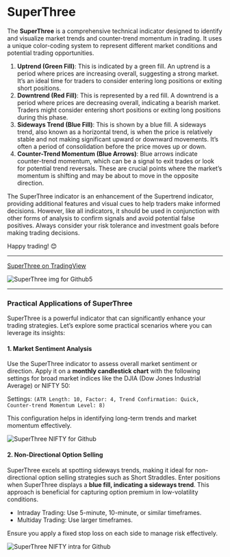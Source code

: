 # SuperThree
The **SuperThree** is a comprehensive technical indicator designed to identify and visualize market trends and counter-trend momentum in trading. It uses a unique color-coding system to represent different market conditions and potential trading opportunities.

1. **Uptrend (Green Fill)**: This is indicated by a green fill. An uptrend is a period where prices are increasing overall, suggesting a strong market. It’s an ideal time for traders to consider entering long positions or exiting short positions.
2. **Downtrend (Red Fill)**: This is represented by a red fill. A downtrend is a period where prices are decreasing overall, indicating a bearish market. Traders might consider entering short positions or exiting long positions during this phase.
3. **Sideways Trend (Blue Fill)**: This is shown by a blue fill. A sideways trend, also known as a horizontal trend, is when the price is relatively stable and not making significant upward or downward movements. It’s often a period of consolidation before the price moves up or down.
4. **Counter-Trend Momentum (Blue Arrows)**: Blue arrows indicate counter-trend momentum, which can be a signal to exit trades or look for potential trend reversals. These are crucial points where the market’s momentum is shifting and may be about to move in the opposite direction.

The SuperThree indicator is an enhancement of the Supertrend indicator, providing additional features and visual cues to help traders make informed decisions. However, like all indicators, it should be used in conjunction with other forms of analysis to confirm signals and avoid potential false positives. Always consider your risk tolerance and investment goals before making trading decisions.

Happy trading! 😊

---
[SuperThree on TradingView](https://www.tradingview.com/script/IxhFHOhP-SuperThree/)

![SuperThree img for Github5](https://github.com/anishmanissery/SuperThree/assets/130642985/9d8e15aa-156b-4d46-b087-a9fb0f3e3240)

---
### Practical Applications of SuperThree

SuperThree is a powerful indicator that can significantly enhance your trading strategies. Let’s explore some practical scenarios where you can leverage its insights:

#### 1. Market Sentiment Analysis
Use the SuperThree indicator to assess overall market sentiment or direction. Apply it on a **monthly candlestick chart** with the following settings for broad market indices like the DJIA (Dow Jones Industrial Average) or NIFTY 50:

Settings: `(ATR Length: 10, Factor: 4, Trend Confirmation: Quick, Counter-trend Momentum Level: 8)`

This configuration helps in identifying long-term trends and market momentum effectively.

![SuperThree NIFTY for Github](https://github.com/anishmanissery/SuperThree/assets/130642985/a9953bfe-2e59-49af-9452-17e4019aa537)

#### 2. Non-Directional Option Selling

SuperThree excels at spotting sideways trends, making it ideal for non-directional option selling strategies such as Short Straddles. Enter positions when SuperThree displays a **blue fill, indicating a sideways trend**. This approach is beneficial for capturing option premium in low-volatility conditions.

- Intraday Trading: Use 5-minute, 10-minute, or similar timeframes.
- Multiday Trading: Use larger timeframes.

Ensure you apply a fixed stop loss on each side to manage risk effectively.

![SuperThree NIFTY intra for Github](https://github.com/anishmanissery/SuperThree/assets/130642985/52f4c10f-4007-4e75-99fb-7c8b1301d871)


